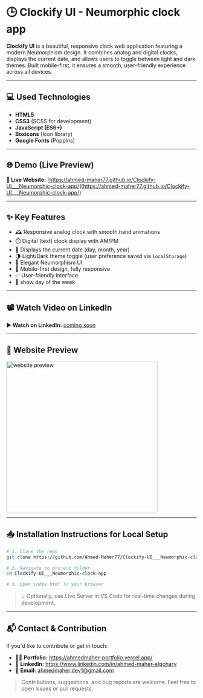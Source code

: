 # 🕒 Clockify UI - Neumorphic clock app

**Clockify UI** is a beautiful, responsive clock web application featuring a modern Neumorphism design. It combines analog and digital clocks, displays the current date, and allows users to toggle between light and dark themes. Built mobile-first, it ensures a smooth, user-friendly experience across all devices.

---

## 💻 Used Technologies

- **HTML5**
- **CSS3** (SCSS for development)
- **JavaScript (ES6+)**
- **Boxicons** (Icon library)
- **Google Fonts** (Poppins)

---

## 🌐 Demo (Live Preview)

**🔗 Live Website:** [https://ahmed-maher77.github.io/Clockify-UI___Neumorphic-clock-app/](https://ahmed-maher77.github.io/Clockify-UI___Neumorphic-clock-app/)

---

## ✨ Key Features

- 🕰️ Responsive analog clock with smooth hand animations  
- ⏱️ Digital (text) clock display with AM/PM  
- 📅 Displays the current date (day, month, year)  
- 🌗 Light/Dark theme toggle (user preference saved via `localStorage`)  
- 🎨 Elegant Neumorphism UI  
- 📱 Mobile-first design, fully responsive  
- ✅ User-friendly interface  
- 📆 show day of the week

---

## 📽️ Watch Video on LinkedIn

**▶️ Watch on LinkedIn:** [coming soon]()

---

## 👀 Website Preview

<a href="https://ahmed-maher77.github.io/Clockify-UI___Neumorphic-clock-app/" title="demo">
  <img src="uploaded-img-on-github-readme" alt="website preview" width="400">
</a>

---

## 📥 Installation Instructions for Local Setup

```bash
# 1. Clone the repo
git clone https://github.com/Ahmed-Maher77/Clockify-UI___Neumorphic-clock-app.git

# 2. Navigate to project folder
cd Clockify-UI___Neumorphic-clock-app

# 3. Open index.html in your browser
```
> 💡 Optionally, use Live Server in VS Code for real-time changes during development.

<hr/>

## 📬 Contact & Contribution
If you'd like to contribute or get in touch:
- 🧑‍💻 **Portfolio:** <a href="https://ahmedmaher-portfolio.vercel.app/" title="See My Portfolio">https://ahmedmaher-portfolio.vercel.app/</a>
- 🔗 **LinkedIn:** <a href="https://www.linkedin.com/in/ahmed-maher-algohary" title="Contact via LinkedIn">https://www.linkedin.com/in/ahmed-maher-algohary</a>
- 📧 **Email:** <a href="mailto:ahmedmaher.dev1@gmail.com" title="Contact via Email">ahmedmaher.dev1@gmail.com</a>

> Contributions, suggestions, and bug reports are welcome. Feel free to open issues or pull requests.

